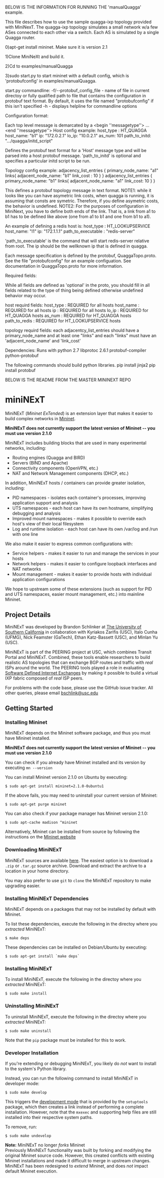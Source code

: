 
BELOW IS THE INFORMATION FOR RUNNING THE 'manualQuagga' example.

This file describes how to use the sample quagga-ixp topology
provided with MiniNexT.  The quagga-ixp topology simulates a small
network w/a few ASes connected to each other via a switch.  Each AS is
simulated by a single Quagga router.

0)apt-get install mininet.  Make sure it is version 2.1

1)Clone MiniNeXt and build it.

2)Cd to examples/manualQuagga

3)sudo start.py to start mininet with a default config, which is
'protobufconfig' in examples/manualQuagga.

start.py commandline:
         -f/--protobuf_config_file - name of file in current
         directoy or fully qualified path to file that contains the configuration in
         protobuf text format. By default, it uses the file named "protobufconfig" if
         this isn't specified
         -h - displays helpline for commandline options

Configuration format:

Each top level message is demarcated by a <begin ''messagetype''> ... <end ''messagetype''>
Host config example:
<begin Host>
host_type : HT_QUAGGA
host_name: "b1"
ip: "172.0.2.1"
lo_ip: "10.0.2.1"
as_num: 101
path_to_initd: ".../quagga/initd_script"
<end Host>

Defines the protobuf text format for a 'Host' message type and will be parsed
into a host protobuf message. 'path_to_initd' is optional and specifies a
particular initd script to be run.

Topology config example:
<begin Topology>
adjacency_list_entries {
    primary_node_name: "a1"
    links{
        adjacent_node_name: "b1"
        link_cost : 10
    }
}
adjacency_list_entries {
    primary_node_name: "b1"
    links{
        adjacent_node_name: "a1"
        link_cost: 10
    }
}
<end Topology>

This defines a protobuf topology message in text format.
NOTE1: while it looks
like you can have asymetric link costs, when quagga is running, it is assuming
that consts are symetric. Therefore, if you define asymetric costs, the behavior is undefined.
NOTE2: For the purposes of configuration in MiniNext, you have to define both
ends of the link. That is, a link from a1 to b1 has to be defined like above
(one from a1 to b1 and one from b1 to a1).

An example of defining a redis host is:
<begin Host>
host_type : HT_LOOKUPSERVICE
host_name: "l1"
ip: "172.1.1.1"
path_to_executable : "redis-server"
<end Host>

'path_to_executable' is the command that will start redis-server relative from root.
The ip should be the wellknown ip that is defined in quagga.

Each message specification is defined by the protobuf, QuaggaTopo.proto. See
the file "protobufconfig" for an example configuation. See documentation in
QuaggaTopo.proto for more information.

Required fields:

While all fields are defined as 'optional' in the proto, you should fill in all
fields related to the type of thing being defined otherwise undefined behavior
may occur.

host requird fields:
host_type : REQUIRED for all hosts
host_name : REQUIRED for all hosts
ip : REQUIRED for all hosts
lo_ip : REQUIRED for HT_QUAGGA hosts
as_num : REQUIRED for HT_QUAGGA hosts
path_to_redis : REQUIRED for HT_LOOKUPSERVICE hosts

topology requird fields:
each adjacentcy_list_entries should have a primary_node_name and at least one
"links" and each "links" must have an 'adjacent_node_name' and 'link_cost'

Dependencies:
Runs with python 2.7
libprotoc 2.6.1
protobuf-compiler
python-protobuf

The following commands should build python libraries.
pip install jinja2
pip install protobuf

BELOW IS THE README FROM THE MASTER MININEXT REPO

miniNExT
==============

MiniNExT (_Mininet ExTended_) is an extension layer that makes it easier to build complex networks in [Mininet](http://www.mininet.org).

**MiniNExT does not currently support the latest version of Mininet -- you must use version 2.1.0**

MiniNExT includes building blocks that are used in many experimental networks, including:

* Routing engines (Quagga and BIRD)
* Servers (BIND and Apache)
* Connectivity components (OpenVPN, etc.)
* NAT and Network Management components (DHCP, etc.)

In addition, MiniNExT hosts / containers can provide greater isolation, including:

* PID namespaces - isolates each container's processes, improving application support and analysis
* UTS namespaces - each host can have its own hostname, simplifying debugging and analysis
* Improved mount namespaces - makes it possible to override each host's view of their local filesystem 
* Log and runtime isolation - each host can have its own /var/log and /run with one line

We also make it easier to express common configurations with:

* Service helpers - makes it easier to run and manage the services in your hosts
* Network helpers - makes it easier to configure loopback interfaces and NAT networks
* Mount management - makes it easier to provide hosts with individual application configurations

We hope to upstream some of these extensions (such as support for PID and UTS namespaces, easier mount management, etc.) into mainline Mininet.

## Project Details

MiniNExT was developed by Brandon Schlinker at [The University of Southern California](http://www.usc.edu) in collaboration with Kyriakos Zarifis (USC), Italo Cunha (UFMG), Nick Feamster (GaTech), Ethan Katz-Bassett (USC), and Minlan Yu (USC).

MiniNExT is part of the PEERING project at USC, which combines Transit Portal and MiniNExT. Combined, these tools enable researchers to build realistic AS topologies that can exchange BGP routes and traffic with _real_ ISPs around the world. The PEERING tools played a role in evaluating [Software Defined Internet Exchanges](http://noise-lab.net/projects/software-defined-networking/sdx/) by making it possible to build a virtual IXP fabric composed of _real_ ISP peers.

For problems with the code base, please use the GitHub issue tracker. All other queries, please email bschlink@usc.edu

## Getting Started

### Installing Mininet

MiniNExT depends on the Mininet software package, and thus you must have Mininet installed.

**MiniNExT does not currently support the latest version of Mininet -- you must use version 2.1.0**

You can check if you already have Mininet installed and its version by executing `mn --version`

You can install Mininet version 2.1.0 on Ubuntu by executing:
```
$ sudo apt-get install mininet=2.1.0-0ubuntu1
```

If the above fails, you may need to uninstall your current version of Mininet:
```
$ sudo apt-get purge mininet
```

You can also check if your package manager has Mininet version 2.1.0:
```
$ sudo apt-cache madison ^mininet
```

Alternatively, Mininet can be installed from source by following the instructions on the [Mininet website](http://www.mininet.org)

### Downloading MiniNExT

MiniNExT sources are available [here](http://mininext.uscnsl.net). The easiest option is to download a `.zip` or `.tar.gz` source archive. Download and extract the archive to a location in your home directory.

You may also prefer to use `git` to `clone` the MiniNExT repository to make upgrading easier.

### Installing MiniNExT Dependencies

MiniNExT depends on a packages that may not be installed by default with Mininet.

To list these dependencies, execute the following in the directoy where you _extracted_ MiniNExT:
```
$ make deps
```

These dependencies can be installed on Debian/Ubuntu by executing:
```
$ sudo apt-get install `make deps`
```

### Installing MiniNExT

To install MiniNExT, execute the following in the directoy where you _extracted_ MiniNExT:
```
$ sudo make install
```

### Uninstalling MiniNExT

To uninstall MiniNExT, execute the following in the directoy where you _extracted_ MiniNExT:
```
$ sudo make uninstall
```

Note that the `pip` package must be installed for this to work.

### Developer Installation

If you're extending or debugging MiniNExT, you likely do _not_ want to install to the system's Python library. 

Instead, you can run the following command to install MiniNExT in developer mode:
```
$ sudo make develop
```

This triggers the [development mode](https://pythonhosted.org/setuptools/setuptools.html#development-mode) that is provided by the `setuptools` package, which then creates a link instead of performing a complete installation. However, note that the `mxexec` and supporting help files are still installed into their respective system paths.

To remove, run:
```
$ sudo make undevelop
```


**Note:** MiniNExT no longer _forks_ Mininet<br>
Previously MiniNExT functionality was built by forking and modifying the original Mininet source code. However, this created conflicts with existing Mininet installations and made it difficult to merge in upstream changes. MiniNExT has been redesigned to _extend_ Mininet, and does _not_ impact default Mininet execution.
